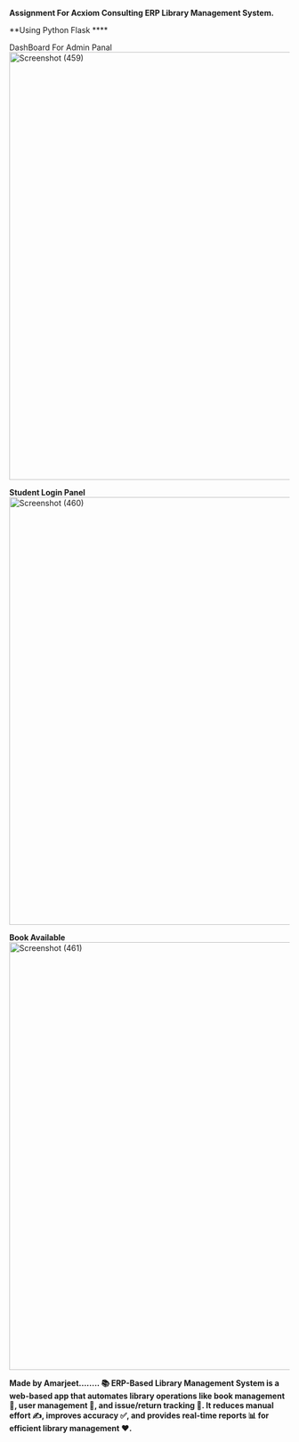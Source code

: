 **Assignment For Acxiom Consulting ERP Library Management System.**

**Using Python Flask ****

DashBoard For Admin Panal
<img width="1366" height="768" alt="Screenshot (459)" src="https://github.com/user-attachments/assets/d913cc38-8eb7-4ffb-a688-bdbb55f4b1af" />

**Student Login Panel**
<img width="1366" height="768" alt="Screenshot (460)" src="https://github.com/user-attachments/assets/d8a244b6-8e10-4749-af77-54d99f9c5b64" />

**Book Available**
<img width="1366" height="768" alt="Screenshot (461)" src="https://github.com/user-attachments/assets/5e25c49f-035b-4818-b98c-573acf10adb9" />


**Made by Amarjeet........
📚 ERP-Based Library Management System is a web-based app that automates library operations like book management 📖, user management 👤, and issue/return tracking 🔄. It reduces manual effort ✍️, improves accuracy ✅, and provides real-time reports 📊 for efficient library management ❤️.**
